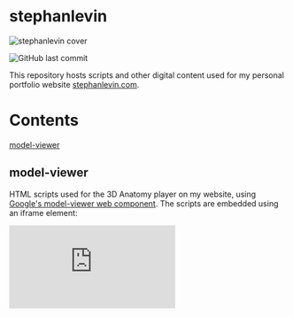 # stephanlevin

![stephanlevin cover](https://cdn.prod.website-files.com/626ba8650339566bf7b2bacd/647d788a8a1b4d7414f136de_23ZB_Narcissus_4K-01.jpg)

![GitHub last commit](https://img.shields.io/github/last-commit/montevideo313/stephanlevin)

This repository hosts scripts and other digital content used for my personal portfolio website [stephanlevin.com](https://ww.stephanlevin.com).

# Contents
[model-viewer](#modelviewer)

<a name="modelviewer"/>

## model-viewer

HTML scripts used for the 3D Anatomy player on my website, using [Google's model-viewer web component](https://modelviewer.dev).
The scripts are embedded using an iframe element:

![Demo](https://montevideo313.github.io/stephanlevin/model-viewer/coming-soon.html)

